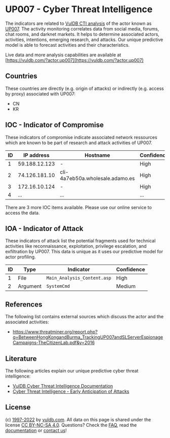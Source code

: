 # UP007 - Cyber Threat Intelligence

The indicators are related to [VulDB CTI analysis](https://vuldb.com/?kb.cti) of the actor known as [UP007](https://vuldb.com/?actor.up007). The activity monitoring correlates data from social media, forums, chat rooms, and darknet markets. It helps to determine associated actors, activities, intentions, emerging research, and attacks. Our unique predictive model is able to forecast activities and their characteristics.

Live data and more analysis capabilities are available at [https://vuldb.com/?actor.up007](https://vuldb.com/?actor.up007)

## Countries

These countries are directly (e.g. origin of attacks) or indirectly (e.g. access by proxy) associated with UP007:

* CN
* KR

## IOC - Indicator of Compromise

These indicators of compromise indicate associated network ressources which are known to be part of research and attack activities of UP007.

ID | IP address | Hostname | Confidence
-- | ---------- | -------- | ----------
1 | 59.188.12.123 | - | High
2 | 74.126.181.10 | cli-4a7eb50a.wholesale.adamo.es | High
3 | 172.16.10.124 | - | High
4 | ... | ... | ...

There are 3 more IOC items available. Please use our online service to access the data.

## IOA - Indicator of Attack

These indicators of attack list the potential fragments used for technical activities like reconnaissance, exploitation, privilege escalation, and exfiltration by UP007. This data is unique as it uses our predictive model for actor profiling.

ID | Type | Indicator | Confidence
-- | ---- | --------- | ----------
1 | File | `Main_Analysis_Content.asp` | High
2 | Argument | `SystemCmd` | Medium

## References

The following list contains external sources which discuss the actor and the associated activities:

* https://www.threatminer.org/report.php?q=BetweenHongKongandBurma_TrackingUP007andSLServerEspionageCampaigns-TheCitizenLab.pdf&y=2016

## Literature

The following articles explain our unique predictive cyber threat intelligence:

* [VulDB Cyber Threat Intelligence Documentation](https://vuldb.com/?kb.cti)
* [Cyber Threat Intelligence - Early Anticipation of Attacks](https://www.scip.ch/en/?labs.20201022)

## License

(c) [1997-2022](https://vuldb.com/?kb.changelog) by [vuldb.com](https://vuldb.com/?kb.about). All data on this page is shared under the license [CC BY-NC-SA 4.0](https://creativecommons.org/licenses/by-nc-sa/4.0/). Questions? Check the [FAQ](https://vuldb.com/?kb.faq), read the [documentation](https://vuldb.com/?kb) or [contact us](https://vuldb.com/?contact)!
